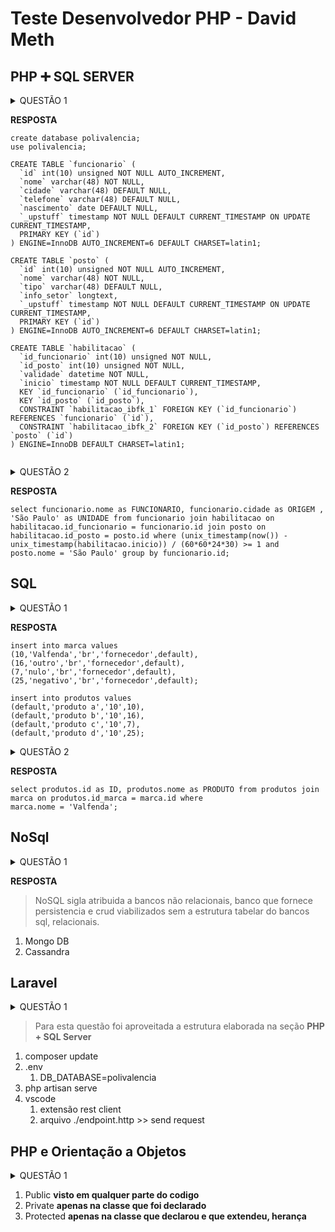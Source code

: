 # Teste Desenvolvedor PHP - David Meth

## PHP :heavy_plus_sign: SQL SERVER

<details>
  <summary>QUESTÃO 1</summary>
  <p>
    Criar um banco de dados utilizando a linguagem SQL chamado polivalência de
acordo com as considerações abaixo:
</p>
<p>
    O funcionário deve possuir características como nome, data de nascimento,
cidade, telefone.
</p>
<p>
    O posto de trabalho deve conter informações do setor do posto, nome do
posto e tipo do posto.
</p>
<p>
    O banco de dados deve ser capaz de permitir a polivalência (o funcionário
pode ser habilitado a diversos postos de trabalho). E a habilitação de cada
funcionário deve conter uma data de validade.
  </p>
<p>
   Crie uma consulta SQL que devolva os funcionários habilitados ao posto de trabalho
    “São Paulo” com mais de 1 mês de habilitação com base na data atual.</p>
</p>

</details>
 
**RESPOSTA**

```
create database polivalencia;
use polivalencia;
```

```
CREATE TABLE `funcionario` (
  `id` int(10) unsigned NOT NULL AUTO_INCREMENT,
  `nome` varchar(48) NOT NULL,
  `cidade` varchar(48) DEFAULT NULL,
  `telefone` varchar(48) DEFAULT NULL,
  `nascimento` date DEFAULT NULL,
  `_upstuff` timestamp NOT NULL DEFAULT CURRENT_TIMESTAMP ON UPDATE CURRENT_TIMESTAMP,
  PRIMARY KEY (`id`)
) ENGINE=InnoDB AUTO_INCREMENT=6 DEFAULT CHARSET=latin1;

```

```
CREATE TABLE `posto` (
  `id` int(10) unsigned NOT NULL AUTO_INCREMENT,
  `nome` varchar(48) NOT NULL,
  `tipo` varchar(48) DEFAULT NULL,
  `info_setor` longtext,
  `_upstuff` timestamp NOT NULL DEFAULT CURRENT_TIMESTAMP ON UPDATE CURRENT_TIMESTAMP,
  PRIMARY KEY (`id`)
) ENGINE=InnoDB AUTO_INCREMENT=6 DEFAULT CHARSET=latin1;

```

```
CREATE TABLE `habilitacao` (
  `id_funcionario` int(10) unsigned NOT NULL,
  `id_posto` int(10) unsigned NOT NULL,
  `validade` datetime NOT NULL,
  `inicio` timestamp NOT NULL DEFAULT CURRENT_TIMESTAMP,
  KEY `id_funcionario` (`id_funcionario`),
  KEY `id_posto` (`id_posto`),
  CONSTRAINT `habilitacao_ibfk_1` FOREIGN KEY (`id_funcionario`) REFERENCES `funcionario` (`id`),
  CONSTRAINT `habilitacao_ibfk_2` FOREIGN KEY (`id_posto`) REFERENCES `posto` (`id`)
) ENGINE=InnoDB DEFAULT CHARSET=latin1;


```


<details>
  <summary>QUESTÃO 2</summary>
  <p> Crie uma consulta SQL que devolva os funcionários habilitados ao posto de trabalho
“São Paulo” com mais de 1 mês de habilitação com base na data atual.</p>
</details>

**RESPOSTA**
```
select funcionario.nome as FUNCIONARIO, funcionario.cidade as ORIGEM , 'São Paulo' as UNIDADE from funcionario join habilitacao on habilitacao.id_funcionario = funcionario.id join posto on habilitacao.id_posto = posto.id where (unix_timestamp(now()) - unix_timestamp(habilitacao.inicio)) / (60*60*24*30) >= 1 and posto.nome = 'São Paulo' group by funcionario.id;
```

## SQL

<details>
  <summary>QUESTÃO 1</summary>
  <p> Crie um script em SQL para inserir dados em cada tabela. </p>
</details>

**RESPOSTA**
```
insert into marca values 
(10,'Valfenda','br','fornecedor',default),
(16,'outro','br','fornecedor',default),
(7,'nulo','br','fornecedor',default),
(25,'negativo','br','fornecedor',default);
```

```
insert into produtos values
(default,'produto a','10',10),
(default,'produto b','10',16),
(default,'produto c','10',7),
(default,'produto d','10',25);
```

<details>
  <summary>QUESTÃO 2</summary>
  <p> Crie uma consulta em SQL que liste os Id e Nome dos produtos que seja da marca
“Valfenda”. </p>
</details>

**RESPOSTA**
```
select produtos.id as ID, produtos.nome as PRODUTO from produtos join marca on produtos.id_marca = marca.id where
marca.nome = 'Valfenda';
```

## NoSql

<details>
  <summary>QUESTÃO 1</summary>
  <p> Explique com poucas palavras o que entede sobre o tema “Banco NoSql” e cite um
exemplo de um banco. </p>
</details>

**RESPOSTA**
> NoSQL sigla atribuida a bancos não relacionais, banco que fornece persistencia e crud viabilizados sem a estrutura tabelar do bancos sql, relacionais.

1. Mongo DB
2. Cassandra

## Laravel

<details>
  <summary>QUESTÃO 1</summary>
  <p> Crie uma Api usando o framework Laravel que retorne os funcionários que trabalham
no Brasil. </p>
</details>

> Para esta questão foi aproveitada a estrutura elaborada na seção **PHP + SQL Server**

1. composer update
2. .env 
    1.  DB_DATABASE=polivalencia
3. php artisan serve
4. vscode
    1. extensão rest client
    2. arquivo ./endpoint.http >> send request

## PHP e Orientação a Objetos
        
<details>
  <summary>QUESTÃO 1</summary>
  <p> Qual a diferença entre protected, private, public? </p>
</details>        

1. Public       **visto em qualquer parte do codigo**
2. Private      **apenas na classe que foi declarado**
3. Protected    **apenas na classe que declarou e que extendeu, herança**
